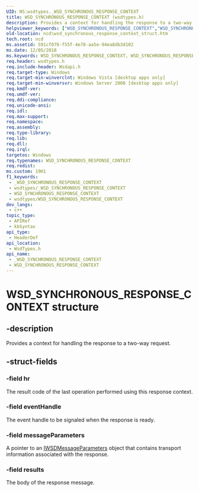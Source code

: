 ```yaml
---
UID: NS:wsdtypes._WSD_SYNCHRONOUS_RESPONSE_CONTEXT
title: WSD_SYNCHRONOUS_RESPONSE_CONTEXT (wsdtypes.h)
description: Provides a context for handling the response to a two-way request.
helpviewer_keywords: ["WSD_SYNCHRONOUS_RESPONSE_CONTEXT","WSD_SYNCHRONOUS_RESPONSE_CONTEXT structure","ncd.wsd_synchronous_response_context_struct","wsdtypes/WSD_SYNCHRONOUS_RESPONSE_CONTEXT"]
old-location: ncd\wsd_synchronous_response_context_struct.htm
tech.root: ncd
ms.assetid: 591cf076-f55f-4e78-aa5e-94ea8db3d102
ms.date: 12/05/2018
ms.keywords: WSD_SYNCHRONOUS_RESPONSE_CONTEXT, WSD_SYNCHRONOUS_RESPONSE_CONTEXT structure, ncd.wsd_synchronous_response_context_struct, wsdtypes/WSD_SYNCHRONOUS_RESPONSE_CONTEXT
req.header: wsdtypes.h
req.include-header: Wsdapi.h
req.target-type: Windows
req.target-min-winverclnt: Windows Vista [desktop apps only]
req.target-min-winversvr: Windows Server 2008 [desktop apps only]
req.kmdf-ver: 
req.umdf-ver: 
req.ddi-compliance: 
req.unicode-ansi: 
req.idl: 
req.max-support: 
req.namespace: 
req.assembly: 
req.type-library: 
req.lib: 
req.dll: 
req.irql: 
targetos: Windows
req.typenames: WSD_SYNCHRONOUS_RESPONSE_CONTEXT
req.redist: 
ms.custom: 19H1
f1_keywords:
 - _WSD_SYNCHRONOUS_RESPONSE_CONTEXT
 - wsdtypes/_WSD_SYNCHRONOUS_RESPONSE_CONTEXT
 - WSD_SYNCHRONOUS_RESPONSE_CONTEXT
 - wsdtypes/WSD_SYNCHRONOUS_RESPONSE_CONTEXT
dev_langs:
 - c++
topic_type:
 - APIRef
 - kbSyntax
api_type:
 - HeaderDef
api_location:
 - WsdTypes.h
api_name:
 - _WSD_SYNCHRONOUS_RESPONSE_CONTEXT
 - WSD_SYNCHRONOUS_RESPONSE_CONTEXT
---
```


# WSD_SYNCHRONOUS_RESPONSE_CONTEXT structure


## -description

Provides a context for handling the response to a two-way request.

## -struct-fields

### -field hr

The result code of the last operation performed using this response context.

### -field eventHandle

The event handle to be signaled when the response is ready.

### -field messageParameters

A pointer to an <a href="/windows/desktop/api/wsdbase/nn-wsdbase-iwsdmessageparameters">IWSDMessageParameters</a> object that contains transport information associated with the response.

### -field results

The body of the response message.

